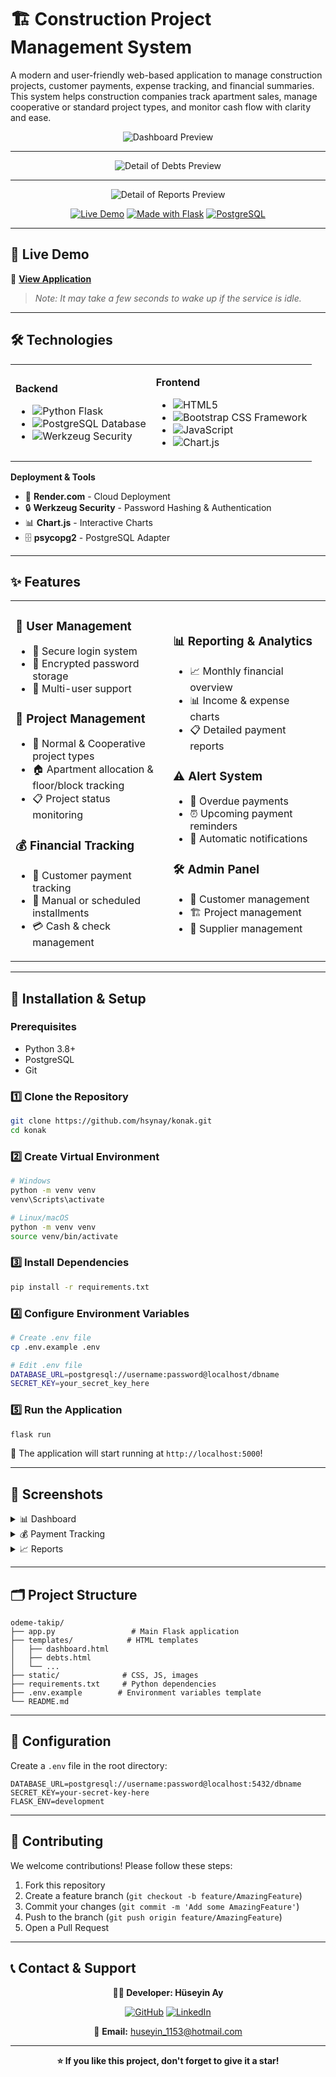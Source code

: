 # 🏗️ Construction Project Management System

A modern and user-friendly web-based application to manage construction projects, customer payments, expense tracking, and financial summaries. This system helps construction companies track apartment sales, manage cooperative or standard project types, and monitor cash flow with clarity and ease.

<div align="center">

![Dashboard Preview](SS_dashboard.png)

---

![Detail of Debts Preview](SS_debts.png)

---

![Detail of Reports Preview](SS_reports.png)


[![Live Demo](https://img.shields.io/badge/🌐_Live_Demo-Render-blue?style=for-the-badge)](https://construction-project-i03m.onrender.com)
[![Made with Flask](https://img.shields.io/badge/Made_with-Flask-green?style=for-the-badge&logo=flask)](https://flask.palletsprojects.com/)
[![PostgreSQL](https://img.shields.io/badge/Database-PostgreSQL-blue?style=for-the-badge&logo=postgresql)](https://www.postgresql.org/)

</div>

---

## 🚀 Live Demo

🔗 **[View Application](https://construction-project-i03m.onrender.com)**  
> _Note: It may take a few seconds to wake up if the service is idle._

---

## 🛠️ Technologies

<table>
<tr>
<td>

**Backend**
- ![Python](https://img.shields.io/badge/Python-3776AB?style=flat&logo=python&logoColor=white) Flask
- ![PostgreSQL](https://img.shields.io/badge/PostgreSQL-316192?style=flat&logo=postgresql&logoColor=white) Database
- ![Werkzeug](https://img.shields.io/badge/Security-Werkzeug-red?style=flat) Security

</td>
<td>

**Frontend**
- ![HTML5](https://img.shields.io/badge/HTML5-E34F26?style=flat&logo=html5&logoColor=white) 
- ![Bootstrap](https://img.shields.io/badge/Bootstrap-563D7C?style=flat&logo=bootstrap&logoColor=white) CSS Framework
- ![JavaScript](https://img.shields.io/badge/JavaScript-F7DF1E?style=flat&logo=javascript&logoColor=black)
- ![Chart.js](https://img.shields.io/badge/Chart.js-FF6384?style=flat&logo=chart.js&logoColor=white)

</td>
</tr>
</table>

**Deployment & Tools**
- 🚀 **Render.com** - Cloud Deployment
- 🔒 **Werkzeug Security** - Password Hashing & Authentication
- 📊 **Chart.js** - Interactive Charts
- 🗄️ **psycopg2** - PostgreSQL Adapter

---

## ✨ Features

<table>
<tr>
<td width="50%">

### 👤 User Management
- 🔐 Secure login system
- 🔑 Encrypted password storage
- 👥 Multi-user support

### 📁 Project Management
- 🏢 Normal & Cooperative project types
- 🏠 Apartment allocation & floor/block tracking
- 📋 Project status monitoring

### 💰 Financial Tracking
- 💸 Customer payment tracking
- 📅 Manual or scheduled installments
- 💳 Cash & check management

</td>
<td width="50%">

### 📊 Reporting & Analytics
- 📈 Monthly financial overview
- 📊 Income & expense charts
- 📋 Detailed payment reports

### ⚠️ Alert System
- 🔔 Overdue payments
- ⏰ Upcoming payment reminders
- 📢 Automatic notifications

### 🛠️ Admin Panel
- 👥 Customer management
- 🏗️ Project management
- 🏪 Supplier management

</td>
</tr>
</table>

---

## 🚀 Installation & Setup

### Prerequisites
- Python 3.8+
- PostgreSQL
- Git

### 1️⃣ Clone the Repository

```bash
git clone https://github.com/hsynay/konak.git
cd konak
```

### 2️⃣ Create Virtual Environment

```bash
# Windows
python -m venv venv
venv\Scripts\activate

# Linux/macOS
python -m venv venv
source venv/bin/activate
```

### 3️⃣ Install Dependencies

```bash
pip install -r requirements.txt
```

### 4️⃣ Configure Environment Variables

```bash
# Create .env file
cp .env.example .env

# Edit .env file
DATABASE_URL=postgresql://username:password@localhost/dbname
SECRET_KEY=your_secret_key_here
```

### 5️⃣ Run the Application

```bash
flask run
```

🎉 The application will start running at `http://localhost:5000`!

---

## 📸 Screenshots

<details>
<summary>📊 Dashboard</summary>

- Project summaries
- Financial charts
- Quick access menus

</details>

<details>
<summary>💰 Payment Tracking</summary>

- Customer debt status
- Installment plans
- Payment history

</details>

<details>
<summary>📈 Reports</summary>

- Monthly income-expense reports
- Project-based analysis
- Check tracking system

</details>

---

## 🗂️ Project Structure

```
odeme-takip/
├── app.py                 # Main Flask application
├── templates/            # HTML templates
│   ├── dashboard.html
│   ├── debts.html
│   └── ...
├── static/              # CSS, JS, images
├── requirements.txt     # Python dependencies
├── .env.example        # Environment variables template
└── README.md
```

---

## 🔧 Configuration

Create a `.env` file in the root directory:

```env
DATABASE_URL=postgresql://username:password@localhost:5432/dbname
SECRET_KEY=your-secret-key-here
FLASK_ENV=development
```

---

## 🤝 Contributing

We welcome contributions! Please follow these steps:

1. Fork this repository
2. Create a feature branch (`git checkout -b feature/AmazingFeature`)
3. Commit your changes (`git commit -m 'Add some AmazingFeature'`)
4. Push to the branch (`git push origin feature/AmazingFeature`)
5. Open a Pull Request

---

## 📞 Contact & Support

<div align="center">

**🧑‍💻 Developer: Hüseyin Ay**

[![GitHub](https://img.shields.io/badge/GitHub-100000?style=for-the-badge&logo=github&logoColor=white)](https://github.com/hsynay)
[![LinkedIn](https://img.shields.io/badge/LinkedIn-0077B5?style=for-the-badge&logo=linkedin&logoColor=white)](https://www.linkedin.com/in/h%C3%BCseyin-ay01)

📧 **Email:** huseyin_1153@hotmail.com  

</div>

---

<div align="center">

**⭐ If you like this project, don't forget to give it a star!**
